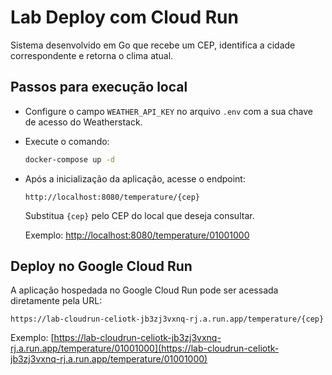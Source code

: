 # Lab Deploy com Cloud Run
Sistema desenvolvido em Go que recebe um CEP, identifica a cidade correspondente e retorna o clima atual.

## Passos para execução local
* Configure o campo `WEATHER_API_KEY` no arquivo `.env` com a sua chave de acesso do Weatherstack.
* Execute o comando:
  ```bash
  docker-compose up -d
  ```
* Após a inicialização da aplicação, acesse o endpoint:
  ```
  http://localhost:8080/temperature/{cep}
  ```
  Substitua `{cep}` pelo CEP do local que deseja consultar.
  
  Exemplo: [http://localhost:8080/temperature/01001000](http://localhost:8080/temperature/01001000)

## Deploy no Google Cloud Run
A aplicação hospedada no Google Cloud Run pode ser acessada diretamente pela URL:
```
https://lab-cloudrun-celiotk-jb3zj3vxnq-rj.a.run.app/temperature/{cep}
```
Exemplo: [https://lab-cloudrun-celiotk-jb3zj3vxnq-rj.a.run.app/temperature/01001000](https://lab-cloudrun-celiotk-jb3zj3vxnq-rj.a.run.app/temperature/01001000)